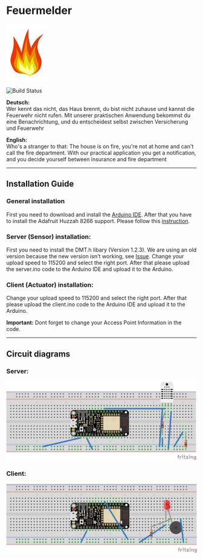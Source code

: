 # Feuermelder
<img src="https://raw.githubusercontent.com/kaiherrman/Feuermelder/master/logo.png" alt="" style="max-width:100%" width="auto" height="150">

![Build Status](https://travis-ci.org/dwyl/esta.svg?branch=master)

<b>Deutsch:</b><br>
Wer kennt das nicht, das Haus brennt, du bist nicht zuhause und kannst die Feuerwehr nicht rufen.
Mit unserer praktischen Anwendung bekommst du eine Benachrichtung, und du entscheidest selbst zwischen Versicherung und Feuerwehr

<b>English:</b><br>
Who's a stranger to that: The house is on fire, you're not at home and can't call the fire department.
With our practical application you get a notification, and you decide yourself between insurance and fire department

---

## Installation Guide

### General installation
First you need to download and install the [Arduino IDE](https://www.arduino.cc/en/Main/Software).
After that you have to install the Adafruit Huzzah 8266 support. Please follow this [instruction](https://arduino-esp8266.readthedocs.io/en/latest/installing.html).

### Server (Sensor) installation: 
First you need to install the DMT.h libary (Version 1.2.3).
We are using an old version because the new version isn't working, see [Issue](https://github.com/adafruit/DHT-sensor-library/issues/62 ).
Change your upload speed to 115200 and select the right port.
After that please upload the server.ino code to the Arduino IDE and upload it to the Arduino.

### Client (Actuator) installation:
Change your upload speed to 115200 and select the right port.
After that please upload the client.ino code to the Arduino IDE and upload it to the Arduino. 

<b>Important:</b> Dont forget to change your Access Point Information in the code.

---

## Circuit diagrams 

### Server: 
![alt text](https://raw.githubusercontent.com/kaiherrman/Feuermelder/master/Feuermelder_server_circuit_diagram.png)

### Client: 
![alt text](https://raw.githubusercontent.com/kaiherrman/Feuermelder/master/Feuermelder_client_circuit_diagram.png)
